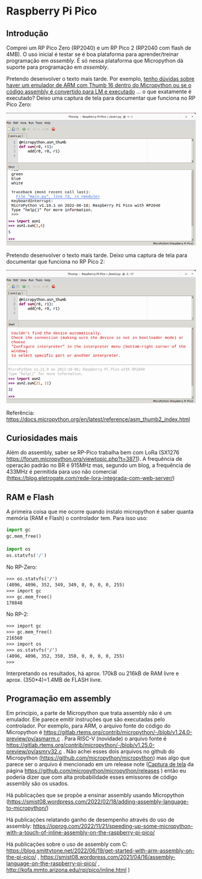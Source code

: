 # Raspberry Pi Pico

## Introdução

Comprei um RP Pico Zero (RP2040) e um RP Pico 2 (RP2040 com flash de 4MB). O uso inicial é testar se é boa plataforma para aprender/treinar programação em *assembly*. É só nessa plataforma que Micropython dá suporte para programação em *assembly*.

Pretendo desenvolver o texto mais tarde. Por exemplo, [tenho dúvidas sobre haver um emulador de ARM com Thumb 16 dentro do Micropython ou se o código assembly é convertido para LM e executado](https://github.com/FNakano/CFA/tree/master/componentes/controladores/RP-Pico#programa%C3%A7%C3%A3o-em-assembly)
... o que exatamente é executado? Deixo uma captura de tela para documentar que funciona no RP Pico Zero:

![Captura de tela, Thonny RP Pico Zero](./Captura%20de%20tela%20de%202025-05-27%2015-05-16.png)

Pretendo desenvolver o texto mais tarde. Deixo uma captura de tela para documentar que funciona no RP Pico 2:

![Captura de tela, Thonny RP Pico 2](./Captura%20de%20tela%20de%202025-05-27%2015-14-50.png)

Referência: https://docs.micropython.org/en/latest/reference/asm_thumb2_index.html

## Curiosidades mais

Além do assembly, saber se RP-Pico trabalha bem com LoRa (SX1276 https://forum.micropython.org/viewtopic.php?t=3871). A frequência de operação padrão no BR é 915MHz mas, segundo um blog, a frequência de 433MHz é permitida para uso não comercial (https://blog.eletrogate.com/rede-lora-integrada-com-web-server/)


## RAM e Flash

A primeira coisa que me ocorre quando instalo micropython é saber quanta memória (RAM e Flash) o controlador tem. Para isso uso:
  
```python
import gc
gc.mem_free()

import os
os.statvfs('/')

```

No RP-Zero:

```
>>> os.statvfs('/')
(4096, 4096, 352, 349, 349, 0, 0, 0, 0, 255)
>>> import gc
>>> gc.mem_free()
170848
```

No RP-2:

```
>>> import gc
>>> gc.mem_free()
216560
>>> import os
>>> os.statvfs('/')
(4096, 4096, 352, 350, 350, 0, 0, 0, 0, 255)
>>> 
```

Interpretando os resultados, há aprox. 170kB ou 216kB de RAM livre e aprox. (350*4)=1.4MB de FLASH livre.

## Programação em assembly

Em principio, a parte de Micropython que trata assembly não é um emulador. Ele parece emitir instruções que são executadas pelo controlador. Por exemplo, para ARM, o arquivo fonte do código do Micropython é https://gitlab.rtems.org/contrib/micropython/-/blob/v1.24.0-preview/py/asmarm.c . Para RISC-V (novidade) o arquivo fonte é https://gitlab.rtems.org/contrib/micropython/-/blob/v1.25.0-preview/py/asmrv32.c . Não achei esses dois arquivos no github do Micropython (https://github.com/micropython/micropython) mas algo que parece ser o arquivo é mencionado em um release note ([Captura de tela](./Captura%20de%20tela%20de%202025-06-09%2013-19-46.png) da página https://github.com/micropython/micropython/releases ) então eu poderia dizer que com alta probabilidade esses emissores de código assembly são os usados.

Há publicações que se propõe a ensinar assembly usando Micropython (https://smist08.wordpress.com/2022/02/18/adding-assembly-language-to-micropython/)

Há publicações relatando ganho de desempenho através do uso de assembly: https://ioprog.com/2022/11/21/speeding-up-some-micropython-with-a-touch-of-inline-assembly-on-the-raspberry-pi-pico/

Há publicações sobre o uso de assembly com C: https://blog.smittytone.net/2022/06/19/get-started-with-arm-assembly-on-the-pi-pico/ , https://smist08.wordpress.com/2021/04/16/assembly-language-on-the-raspberry-pi-pico/ , http://kofa.mmto.arizona.edu/rpi/pico/inline.html  )

 

